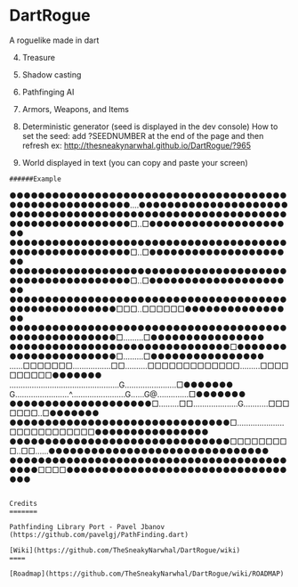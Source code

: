 ﻿DartRogue
=========
A roguelike made in dart 

4. Treasure
5. Shadow casting
6. Pathfinging AI
7. Armors, Weapons, and Items
8. Deterministic generator (seed is displayed in the dev console)
   How to set the seed: add ?SEEDNUMBER at the end of the page and then refresh
   ex: http://thesneakynarwhal.github.io/DartRogue/?965
  
9. World displayed in text (you can copy and paste your screen)
```
######Example
```
●●●●●●●●●●●●●●●●●●●●●●●●●●●●●●●●●●●●●●●●●●●●●●●●●●●●●●●●....●●●●●●●●●●●●●●●●●●●●●
●●●●●●●●●●●●●●●●●●●●●●●●●●●●●●●●●●●●●●●●●●●●●●●●●●●●●●●●□..□●●●●●●●●●●●●●●●●●●●●●
●●●●●●●●●●●●●●●●●●●●●●●●●●●●●●●●●●●●●●●●●●●●●●●●●●●●●●●●□..□●●●●●●●●●●●●●●●●●●●●●
●●●●●●●●●●●●●●●●●●●●●●●●●●●●●●●●●●●●●●●●●●●●●●●●●●●●●●●●□..□●●●●●●●●●●●●●●●●●●●●●
●●●●●●●●●●●●●●●●●●●●●●●●●●●●●●●●●●●●●●●●●●●●●●●●●●●●●●□□□..□□□□□□●●●●●●●●●●●●●●●●
●●●●●●●●●●●●●●●●●●●●●●●●●●●●●●●●●●●●●●●●●●●●●●●●●●●●●●□.........□●●●●●●●●●●●●●●●●
●●●●●●●●●●●●●●●●●●●●●●●●●●●●●●●□●●●●●●●●●●●●●●●●●●●●●●□.........□●●●●●●●●●●●●●●●●
......□□□□□□□.................□□..........□□□□□□□□□□□□□.........□□□□□□□□□□●●●●●●●
.................................................G.......................□●●●●●●●
G........................^........................G......G@..............□●●●●●●●
●●●●●●●●●●●●●●●●●●●●□.........□□....................G...........□□□□□□□..□●●●●●●●
●●●●●●●●●●●●●●●●●●●●●●●●●●●●●●●□.....................□□□□□□□□□□□□●●●●●●●●●●●●●●●●
●●●●●●●●●●●●●●●●●●●●●●●●●●●●●●●□□□□□□□□□..□□......●●●●●●●●●●●●●●●●●●●●●●●●●●●●●●●
●●●●●●●●●●●●●●●●●●●●●●●●●●●●●●●●●●●●●●●●●●●□□□□●●●●●●●●●●●●●●●●●●●●●●●●●●●●●●●●●●
```

Credits
=======

Pathfinding Library Port - Pavel Jbanov (https://github.com/pavelgj/PathFinding.dart)

[Wiki](https://github.com/TheSneakyNarwhal/DartRogue/wiki)
====

[Roadmap](https://github.com/TheSneakyNarwhal/DartRogue/wiki/ROADMAP)
